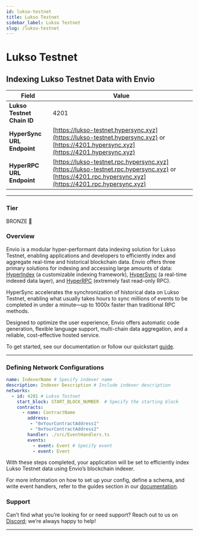 ```yaml
---
id: lukso-testnet
title: Lukso Testnet
sidebar_label: Lukso Testnet
slug: /lukso-testnet
---
```


# Lukso Testnet

## Indexing Lukso Testnet Data with Envio

| **Field**                     | **Value**                                                                                          |
|-------------------------------|----------------------------------------------------------------------------------------------------|
| **Lukso Testnet Chain ID**     | 4201                                                                                            |
| **HyperSync URL Endpoint**    | [https://lukso-testnet.hypersync.xyz](https://lukso-testnet.hypersync.xyz) or [https://4201.hypersync.xyz](https://4201.hypersync.xyz) |
| **HyperRPC URL Endpoint**     | [https://lukso-testnet.rpc.hypersync.xyz](https://lukso-testnet.rpc.hypersync.xyz) or [https://4201.rpc.hypersync.xyz](https://4201.rpc.hypersync.xyz) |

---

### Tier

BRONZE 🥉

### Overview

Envio is a modular hyper-performant data indexing solution for Lukso Testnet, enabling applications and developers to efficiently index and aggregate real-time and historical blockchain data. Envio offers three primary solutions for indexing and accessing large amounts of data: [HyperIndex](/docs/HyperIndex/overview) (a customizable indexing framework), [HyperSync](/docs/HyperSync/overview) (a real-time indexed data layer), and [HyperRPC](/docs/HyperSync/overview-hyperrpc) (extremely fast read-only RPC).

HyperSync accelerates the synchronization of historical data on Lukso Testnet, enabling what usually takes hours to sync millions of events to be completed in under a minute—up to 1000x faster than traditional RPC methods.

Designed to optimize the user experience, Envio offers automatic code generation, flexible language support, multi-chain data aggregation, and a reliable, cost-effective hosted service.

To get started, see our documentation or follow our quickstart [guide](/docs/HyperIndex/contract-import).

---

### Defining Network Configurations

```yaml
name: IndexerName # Specify indexer name
description: Indexer Description # Include indexer description
networks:
  - id: 4201 # Lukso Testnet  
    start_block: START_BLOCK_NUMBER  # Specify the starting block
    contracts:
      - name: ContractName
        address:
         - "0xYourContractAddress1"
         - "0xYourContractAddress2"
        handler: ./src/EventHandlers.ts
        events:
          - event: Event # Specify event
          - event: Event
```

With these steps completed, your application will be set to efficiently index Lukso Testnet data using Envio’s blockchain indexer.

For more information on how to set up your config, define a schema, and write event handlers, refer to the guides section in our [documentation](/docs/HyperIndex/configuration-file).

### Support

Can’t find what you’re looking for or need support? Reach out to us on [Discord](https://discord.com/invite/Q9qt8gZ2fX); we’re always happy to help!

---

